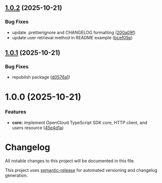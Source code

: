 ## [1.0.2](https://github.com/relatiocc/opencloud/compare/v1.0.1...v1.0.2) (2025-10-21)


### Bug Fixes

* update .prettierignore and CHANGELOG formatting ([200a09f](https://github.com/relatiocc/opencloud/commit/200a09f4878f0344eaec0436a236fab2df0f6ff2))
* update user retrieval method in README example ([bcef09a](https://github.com/relatiocc/opencloud/commit/bcef09a5973dbe5c97707dec52e8a177b2c1d69f))

## [1.0.1](https://github.com/relatiocc/opencloud/compare/v1.0.0...v1.0.1) (2025-10-21)

### Bug Fixes

* republish package ([d0576a1](https://github.com/relatiocc/opencloud/commit/d0576a1e1fd96fb5d032aa5449e3430432ef3a75))

# 1.0.0 (2025-10-21)

### Features

* **core:** implement OpenCloud TypeScript SDK core, HTTP client, and users resource ([45e4d1a](https://github.com/relatiocc/opencloud/commit/45e4d1a95de89f9e50ef236fbf153d1a77a83885))

# Changelog

All notable changes to this project will be documented in this file.

This project uses [semantic-release](https://github.com/semantic-release/semantic-release) for automated versioning and changelog generation.
